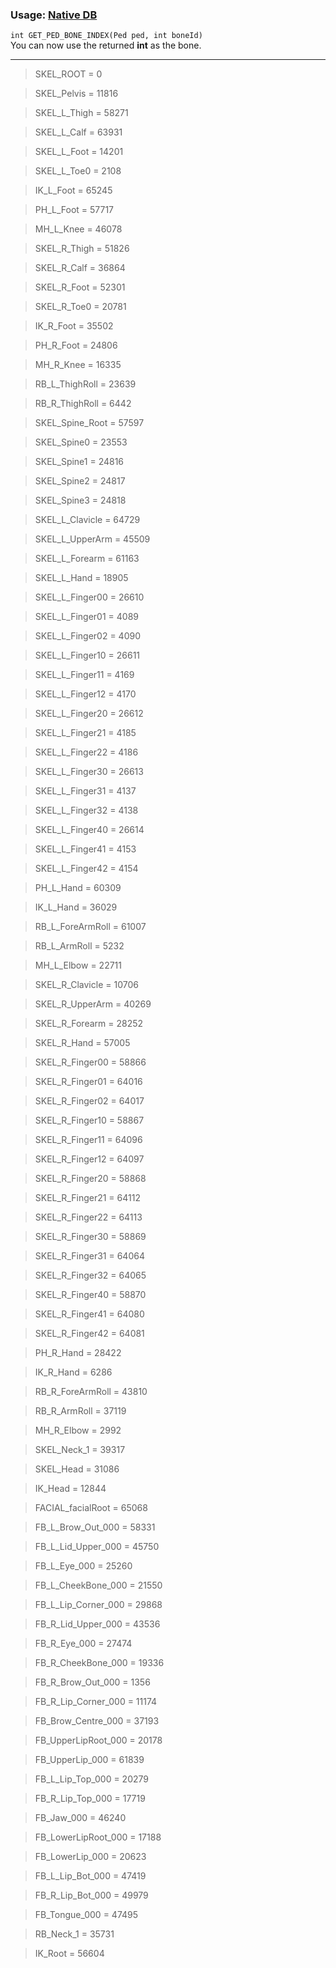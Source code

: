 ### Usage: [Native DB](http://www.dev-c.com/nativedb/func/info/3f428d08be5aae31)  
`int GET_PED_BONE_INDEX(Ped ped, int boneId)`  
You can now use the returned **int** as the bone.  

***

> SKEL_ROOT = 0

> SKEL_Pelvis = 11816

> SKEL_L_Thigh = 58271

> SKEL_L_Calf = 63931

> SKEL_L_Foot = 14201

> SKEL_L_Toe0 = 2108

> IK_L_Foot = 65245

> PH_L_Foot = 57717

> MH_L_Knee = 46078

> SKEL_R_Thigh = 51826

> SKEL_R_Calf = 36864

> SKEL_R_Foot = 52301

> SKEL_R_Toe0 = 20781

> IK_R_Foot = 35502

> PH_R_Foot = 24806

> MH_R_Knee = 16335

> RB_L_ThighRoll = 23639

> RB_R_ThighRoll = 6442

> SKEL_Spine_Root = 57597

> SKEL_Spine0 = 23553

> SKEL_Spine1 = 24816

> SKEL_Spine2 = 24817

> SKEL_Spine3 = 24818

> SKEL_L_Clavicle = 64729

> SKEL_L_UpperArm = 45509

> SKEL_L_Forearm = 61163

> SKEL_L_Hand = 18905

> SKEL_L_Finger00 = 26610

> SKEL_L_Finger01 = 4089

> SKEL_L_Finger02 = 4090

> SKEL_L_Finger10 = 26611

> SKEL_L_Finger11 = 4169

> SKEL_L_Finger12 = 4170

> SKEL_L_Finger20 = 26612

> SKEL_L_Finger21 = 4185

> SKEL_L_Finger22 = 4186

> SKEL_L_Finger30 = 26613

> SKEL_L_Finger31 = 4137

> SKEL_L_Finger32 = 4138

> SKEL_L_Finger40 = 26614

> SKEL_L_Finger41 = 4153

> SKEL_L_Finger42 = 4154

> PH_L_Hand = 60309

> IK_L_Hand = 36029

> RB_L_ForeArmRoll = 61007

> RB_L_ArmRoll = 5232

> MH_L_Elbow = 22711

> SKEL_R_Clavicle = 10706

> SKEL_R_UpperArm = 40269

> SKEL_R_Forearm = 28252

> SKEL_R_Hand = 57005

> SKEL_R_Finger00 = 58866

> SKEL_R_Finger01 = 64016

> SKEL_R_Finger02 = 64017

> SKEL_R_Finger10 = 58867

> SKEL_R_Finger11 = 64096

> SKEL_R_Finger12 = 64097

> SKEL_R_Finger20 = 58868

> SKEL_R_Finger21 = 64112

> SKEL_R_Finger22 = 64113

> SKEL_R_Finger30 = 58869

> SKEL_R_Finger31 = 64064

> SKEL_R_Finger32 = 64065

> SKEL_R_Finger40 = 58870

> SKEL_R_Finger41 = 64080

> SKEL_R_Finger42 = 64081

> PH_R_Hand = 28422

> IK_R_Hand = 6286

> RB_R_ForeArmRoll = 43810

> RB_R_ArmRoll = 37119

> MH_R_Elbow = 2992

> SKEL_Neck_1 = 39317

> SKEL_Head = 31086

> IK_Head = 12844

> FACIAL_facialRoot = 65068

> FB_L_Brow_Out_000 = 58331

> FB_L_Lid_Upper_000 = 45750

> FB_L_Eye_000 = 25260

> FB_L_CheekBone_000 = 21550

> FB_L_Lip_Corner_000 = 29868

> FB_R_Lid_Upper_000 = 43536

> FB_R_Eye_000 = 27474

> FB_R_CheekBone_000 = 19336

> FB_R_Brow_Out_000 = 1356

> FB_R_Lip_Corner_000 = 11174

> FB_Brow_Centre_000 = 37193

> FB_UpperLipRoot_000 = 20178

> FB_UpperLip_000 = 61839

> FB_L_Lip_Top_000 = 20279

> FB_R_Lip_Top_000 = 17719

> FB_Jaw_000 = 46240

> FB_LowerLipRoot_000 = 17188

> FB_LowerLip_000 = 20623

> FB_L_Lip_Bot_000 = 47419

> FB_R_Lip_Bot_000 = 49979

> FB_Tongue_000 = 47495

> RB_Neck_1 = 35731

> IK_Root = 56604